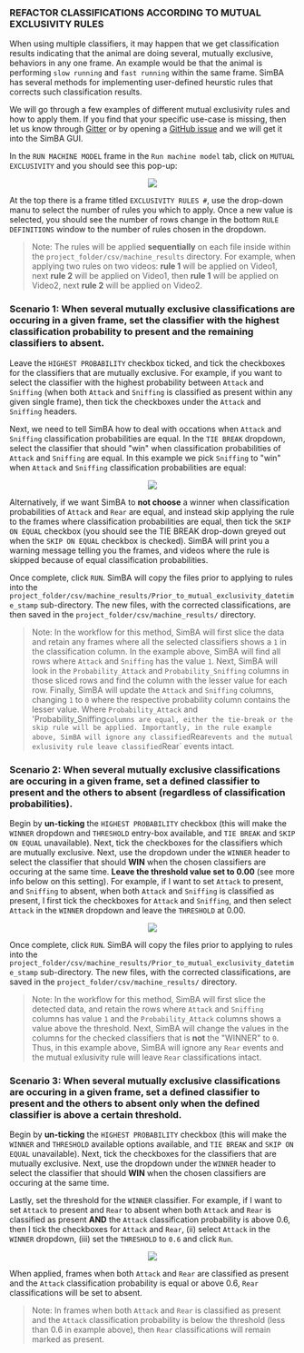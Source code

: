 
### REFACTOR CLASSIFICATIONS ACCORDING TO MUTUAL EXCLUSIVITY RULES

When using multiple classifiers, it may happen that we get classification results indicating that the animal are doing several, mutually exclusive, behaviors in any one frame. An example would be that the animal is performing `slow running` and `fast running` within the same frame. SimBA has several methods for implementing user-defined heurstic rules that corrects such classification results. 

We will go through a few examples of different mutual exclusivity rules and how to apply them. If you find that your specific use-case is missing, then let us know through [Gitter](https://app.gitter.im/#/room/#SimBA-Resource_community:gitter.im) or by opening a [GitHub issue](https://github.com/sgoldenlab/simba/issues/new/choose) and we will get it into the SimBA GUI.

In the `RUN MACHINE MODEL` frame in the `Run machine model` tab, click on `MUTUAL EXCLUSIVITY` and you should see this pop-up:

<p align="center">
<img src="https://github.com/sgoldenlab/simba/blob/master/images/mutual_exclusivity_1.png" />
</p>

At the top there is a frame titled `EXCLUSIVITY RULES #`, use the drop-down manu to select the number of rules you which to apply. Once a new value is selected, you should see the number of rows change in the bottom `RULE DEFINITIONS` window to the number of rules chosen in the dropdown.

>Note: The rules will be applied **sequentially** on each file inside within the `project_folder/csv/machine_results` directory. For example, when applying two rules on two videos: **rule 1** will be applied on Video1, next **rule 2** will be applied on Video1, then **rule 1** will be applied on Video2, next **rule 2** will be applied on Video2. 

### Scenario 1: When several mutually exclusive classifications are occuring in a given frame, set the classifier with the highest classification probability to present and the remaining classifiers to absent.

Leave the `HIGHEST PROBABILITY` checkbox ticked, and tick the checkboxes for the classifiers that are mutually exclusive. For example,
if you want to select the classifier with the highest probability between `Attack` and `Sniffing` (when both `Attack` and `Sniffing` is classified as present within any given single frame), then tick the checkboxes under the `Attack` and `Sniffing` headers.

Next, we need to tell SimBA how to deal with occations when `Attack` and `Sniffing` classification probabilities are equal. In the `TIE BREAK` dropdown, select the classifier that should "win" when classification probabilities of `Attack` and `Sniffing` are equal.
In this example we pick `Sniffing` to "win" when `Attack` and `Sniffing` classification probabilities are equal:

<p align="center">
<img src="https://github.com/sgoldenlab/simba/blob/master/images/mutual_exclusivity_2.png" />
</p>

Alternatively, if we want SimBA to **not choose** a winner when classification probabilities of `Attack` and `Rear` are equal, and instead skip applying the rule to the frames where classification probabilities are equal, then tick the `SKIP ON EQUAL` checkbox (you should see the TIE BREAK drop-down greyed out when the `SKIP ON EQUAL` checkbox is checked). SimBA will print you a warning message telling you the frames, and videos where the rule is skipped because of equal classification probabilities. 

Once complete, click `RUN`. SimBA will copy the files prior to applying to rules into the `project_folder/csv/machine_results/Prior_to_mutual_exclusivity_datetime_stamp` sub-directory. The new files, with the corrected classifications, are then saved in the  `project_folder/csv/machine_results/` directory.

> Note: In the workflow for this method, SimBA will first slice the data and retain any frames where all the selected classifiers shows a `1` in the classification column. In the example above, SimBA will find all rows where `Attack` and `Sniffing` has the value `1`. Next, SimBA will look in the `Probability_Attack` and `Probability_Sniffing` columns in those sliced rows and find the column with the lesser value for each row. Finally, SimBA will update the `Attack` and `Sniffing` columns, changing `1` to `0` where the respective probability column contains the lesser value. Where `Probability_Attack` and 'Probability_Sniffing` columns are equal, either the tie-break or the skip rule will be applied. Importantly, in the rule example above, SimBA will ignore any classified `Rear` events and the mutual exlusivity rule leave classified `Rear` events intact.

### Scenario 2: When several mutually exclusive classifications are occuring in a given frame, set a defined classifier to present and the others to absent (regardless of classification probabilities).

Begin by **un-ticking** the `HIGHEST PROBABILITY` checkbox (this will make the `WINNER` dropdown and `THRESHOLD` entry-box available, and `TIE BREAK` and `SKIP ON EQUAL` unavailable). Next, tick the checkboxes for the classifiers which are mutually exclusive. Next, use the dropdown under the `WINNER` header to select the classifier that
should **WIN** when the chosen classifiers are occuring at the same time. **Leave the threshold value set to 0.00** (see more info below on this setting). For example, if I want to set `Attack` to present, and `Sniffing` to absent, when both `Attack` and `Sniffing` is classified as present, I first tick the checkboxes for `Attack` and `Sniffing`, and then select `Attack` in the `WINNER` dropdown and leave the `THRESHOLD` at 0.00.

<p align="center">
<img src="https://github.com/sgoldenlab/simba/blob/master/images/mutual_exclusivity_3.png" />
</p>

Once complete, click `RUN`. SimBA will copy the files prior to applying to rules into the `project_folder/csv/machine_results/Prior_to_mutual_exclusivity_datetime_stamp` sub-directory. The new files, with the corrected classifications, are saved in the  `project_folder/csv/machine_results/` directory.

> Note: In the workflow for this method, SimBA will first slice the detected data, and retain the rows where `Attack` and `Sniffing` columns has value `1` and the `Probability_Attack` columns shows a value above the threshold. Next, SimBA will change the values in the columns for the checked classifiers that is **not** the "WINNER" to `0`. Thus, in this example above, SimBA will ignore any `Rear` events and the mutual exlusivity rule will leave `Rear` classifications intact.

### Scenario 3: When several mutually exclusive classifications are occuring in a given frame, set a defined classifier to present and the others to  absent only when the defined classifier is above a certain threshold.

Begin by **un-ticking** the `HIGHEST PROBABILITY` checkbox (this will make the `WINNER` and `THRESHOLD` available options available, and `TIE BREAK` and `SKIP ON EQUAL` unavailable). Next, tick the checkboxes for the classifiers that are mutually exclusive. Next, use the dropdown under the `WINNER` header to select the classifier that should **WIN** when the chosen classifiers are occuring at the same time. 

Lastly, set the threshold for the `WINNER` classifier. For example, if I want to set `Attack` to present and `Rear` to absent when both `Attack` and `Rear` is classified as present **AND** the `Attack` classification probability is above 0.6, then
I tick the checkboxes for `Attack` and `Rear`, (ii) select `Attack` in the `WINNER` dropdown, (iii) set the `THRESHOLD` to `0.6` and click `Run`. 

<p align="center">
<img src="https://github.com/sgoldenlab/simba/blob/master/images/mutual_exclusivity_4.png" />
</p>
    
When applied, frames when both `Attack` and `Rear` are classified as present and the `Attack` classification probability is equal or above 0.6, `Rear` classifications will be set to absent. 
    
> Note: In frames when both `Attack` and `Rear` is classified as present and the `Attack` classification probability is below the threshold  (less than 0.6 in example above), then `Rear` classifications will remain marked as present.









